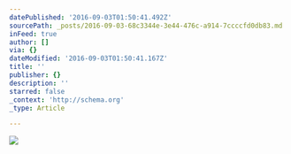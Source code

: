 ```yaml
---
datePublished: '2016-09-03T01:50:41.492Z'
sourcePath: _posts/2016-09-03-68c3344e-3e44-476c-a914-7ccccfd0db83.md
inFeed: true
author: []
via: {}
dateModified: '2016-09-03T01:50:41.167Z'
title: ''
publisher: {}
description: ''
starred: false
_context: 'http://schema.org'
_type: Article

---
```

![](https://the-grid-user-content.s3-us-west-2.amazonaws.com/acc268d5-2558-472b-b7dc-47a8c13121a5.jpg)